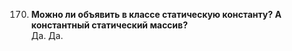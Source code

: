 170. **Можно ли объявить в классе статическую константу? А константный статический массив?**  
Да. Да.  


